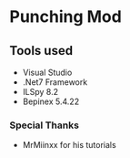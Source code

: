 ﻿# Punching Mod

## Tools used
- Visual Studio
- .Net7 Framework
- ILSpy 8.2
- Bepinex 5.4.22



### Special Thanks
- MrMiinxx for his tutorials


